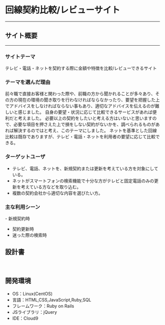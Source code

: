 # ​回線契約比較/レビューサイト
---
## サイト概要
---
### サイトテーマ
​テレビ・電話・ネットを契約する際に金額や特徴を比較/レビューできるサイト
### テーマを選んだ理由
​前々職で直接お客様と関わった際や、前職の方から聞かれることが多々あり、その方の現在の環境の聞き取りを行わなければならなかったり、要望を把握した上でアドバイスをしなければならない事もあり、適切なアドバイスを伝えるのが難しいと感じました。
自身の要望・状況に応じて比較できるサービスがあれば便利だと考えました。
必要以上の契約をしたいと考える方はいないと思いますので、必要な項目を押さえた上で損をしない契約がないかを、調べられるものがあれば解決するのではと考え、このテーマにしました。
ネットを基準とした回線比較は既存でありますが、テレビ・電話・ネットを利用者の要望に応じて比較できる。
### ターゲットユーザ
- テレビ、電話、ネットを、​新規契約または更新を考えている方を対象にしている。　
- ネットがスマートフォンの検索機能で十分な方がテレビと固定電話のみの更新を考えている方などを取り込む。　
- 複数の契約会社から適切な内容を選びたい方。　
### 主な利用シーン
​- 新規契約時　
- 契約更新時　
- 迷った際の検索時
## 設計書

​
## 開発環境
- OS：Linux(CentOS)
- 言語：HTML,CSS,JavaScript,Ruby,SQL
- フレームワーク：Ruby on Rails
- JSライブラリ：jQuery
- IDE：Cloud9
​
